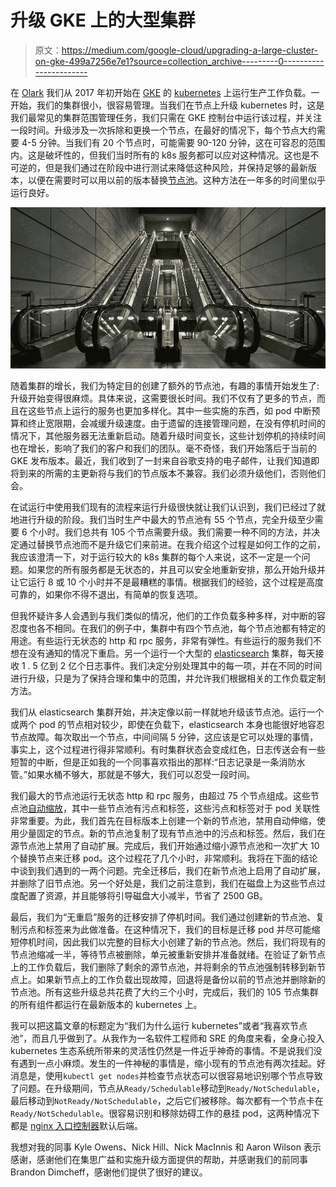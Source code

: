 # 升级 GKE 上的大型集群

> 原文：<https://medium.com/google-cloud/upgrading-a-large-cluster-on-gke-499a7256e7e1?source=collection_archive---------0----------------------->

在 [Olark](https://www.olark.com/) 我们从 2017 年初开始在 [GKE](https://cloud.google.com/kubernetes-engine/) 的 [kubernetes](https://kubernetes.io/) 上运行生产工作负载。一开始，我们的集群很小，很容易管理。当我们在节点上升级 kubernetes 时，这是我们最常见的集群范围管理任务，我们只需在 GKE 控制台中运行该过程，并关注一段时间。升级涉及一次拆除和更换一个节点，在最好的情况下，每个节点大约需要 4-5 分钟。当我们有 20 个节点时，可能需要 90-120 分钟，这在可容忍的范围内。这是破坏性的，但我们当时所有的 k8s 服务都可以应对这种情况。这也是不可逆的，但是我们通过在阶段中进行测试来降低这种风险，并保持足够的最新版本，以便在需要时可以用以前的版本替换[节点池](https://cloud.google.com/kubernetes-engine/docs/concepts/node-pools)。这种方法在一年多的时间里似乎运行良好。

![](img/af562cb03ab2383443a9fb1ff08bd341.png)

随着集群的增长，我们为特定目的创建了额外的节点池，有趣的事情开始发生了:升级开始变得很麻烦。具体来说，这需要很长时间。我们不仅有了更多的节点，而且在这些节点上运行的服务也更加多样化。其中一些实施的东西，如 pod 中断预算和终止宽限期，会减缓升级速度。由于遗留的连接管理问题，在没有停机时间的情况下，其他服务器无法重新启动。随着升级时间变长，这些计划停机的持续时间也在增长，影响了我们的客户和我们的团队。毫不奇怪，我们开始落后于当前的 GKE 发布版本。最近，我们收到了一封来自谷歌支持的电子邮件，让我们知道即将到来的所需的主更新将与我们的节点版本不兼容。我们必须升级他们，否则他们会。

在试运行中使用我们现有的流程来运行升级很快就让我们认识到，我们已经过了就地进行升级的阶段。我们当时生产中最大的节点池有 55 个节点，完全升级至少需要 6 个小时。我们总共有 105 个节点需要升级。我们需要一种不同的方法，并决定通过替换节点池而不是升级它们来前进。在我介绍这个过程是如何工作的之前，我应该澄清一下，对于运行较大的 k8s 集群的每个人来说，这不一定是一个问题。如果您的所有服务都是无状态的，并且可以安全地重新安排，那么开始升级并让它运行 8 或 10 个小时并不是最糟糕的事情。根据我们的经验，这个过程是高度可靠的，如果你不得不退出，有简单的恢复选项。

但我怀疑许多人会遇到与我们类似的情况，他们的工作负载多种多样，对中断的容忍度也各不相同。在我们的例子中，集群中有四个节点池，每个节点池都有特定的用途。有些运行无状态的 http 和 rpc 服务，非常有弹性。有些运行的服务我们不想在没有通知的情况下重启。另一个运行一个大型的 [elasticsearch](https://www.elastic.co/products/elasticsearch) 集群，每天接收 1 . 5 亿到 2 亿个日志事件。我们决定分别处理其中的每一项，并在不同的时间进行升级，只是为了保持合理和集中的范围，并允许我们根据相关的工作负载定制方法。

我们从 elasticsearch 集群开始，并决定像以前一样就地升级该节点池。运行一个或两个 pod 的节点相对较少，即使在负载下，elasticsearch 本身也能很好地容忍节点故障。每次取出一个节点，中间间隔 5 分钟，这应该是它可以处理的事情，事实上，这个过程进行得非常顺利。有时集群状态会变成红色，日志传送会有一些短暂的中断，但是正如我的一个同事喜欢指出的那样:“日志记录是一条消防水管。”如果水桶不够大，那就是不够大，我们可以忍受一段时间。

我们最大的节点池运行无状态 http 和 rpc 服务，由超过 75 个节点组成。这些节点池[自动缩放](https://cloud.google.com/kubernetes-engine/docs/concepts/cluster-autoscaler)，其中一些节点池有污点和标签，这些污点和标签对于 pod 关联性非常重要。为此，我们首先在目标版本上创建一个新的节点池，禁用自动伸缩，使用少量固定的节点。新的节点池复制了现有节点池中的污点和标签。然后，我们在源节点池上禁用了自动扩展。完成后，我们开始通过缩小源节点池和一次扩大 10 个替换节点来迁移 pod。这个过程花了几个小时，非常顺利。我将在下面的结论中谈到我们遇到的一两个问题。完全迁移后，我们在新节点池上启用了自动扩展，并删除了旧节点池。另一个好处是，我们之前注意到，我们在磁盘上为这些节点过度配置了资源，并且能够将引导磁盘大小减半，节省了 2500 GB。

最后，我们为“无重启”服务的迁移安排了停机时间。我们通过创建新的节点池、复制污点和标签来为此做准备。在这种情况下，我们的目标是迁移 pod 并尽可能缩短停机时间，因此我们以完整的目标大小创建了新的节点池。然后，我们将现有的节点池缩减一半，等待节点被删除，单元被重新安排并准备就绪。在验证了新节点上的工作负载后，我们删除了剩余的源节点池，并将剩余的节点池强制转移到新节点上。如果新节点上的工作负载出现故障，回退将是备份以前的节点池并删除新的节点池。所有这些升级总共花费了大约三个小时，完成后，我们的 105 节点集群的所有组件都运行在最新版本的 kubernetes 上。

我可以把这篇文章的标题定为“我们为什么运行 kubernetes”或者“我喜欢节点池”，而且几乎做到了。从我作为一名软件工程师和 SRE 的角度来看，全身心投入 kubernetes 生态系统所带来的灵活性仍然是一件近乎神奇的事情。不是说我们没有遇到一点小麻烦。发生的一件神秘的事情是，缩小现有的节点池有两次挂起。好消息是，使用`kubectl get nodes`并检查节点状态可以很容易地识别哪个节点导致了问题。在升级期间，节点从`Ready/Schedulable`移动到`Ready/NotSchedulable`，最后移动到`NotReady/NotSchedulable`，之后它们被移除。每次都有一个节点卡在`Ready/NotSchedulable`。很容易识别和移除妨碍工作的悬挂 pod，这两种情况下都是 [nginx 入口控制器](https://kubernetes.github.io/ingress-nginx/)默认后端。

我想对我的同事 Kyle Owens、Nick Hill、Nick MacInnis 和 Aaron Wilson 表示感谢，感谢他们在集思广益和实施升级方面提供的帮助，并感谢我们的前同事 Brandon Dimcheff，感谢他们提供了很好的建议。